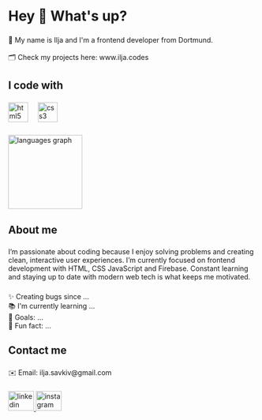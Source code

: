 <h1 align="left">Hey 👋 What's up?</h1>

###

<p align="left">📌 My name is Ilja and I'm a frontend developer from Dortmund.<br><br>🗂 Check my projects here: www.ilja.codes</p>

###

<h2 align="left">I code with</h2>

###

<div align="left">
<div>
  <img src="https://cdn.jsdelivr.net/gh/devicons/devicon/icons/html5/html5-original.svg" height="40" alt="html5 logo"  />
  <img width="12" />
  <img src="https://cdn.jsdelivr.net/gh/devicons/devicon/icons/css3/css3-original.svg" height="40" alt="css3 logo"  />

###

<div align="left">
<div>
  <img src="https://github-readme-stats.vercel.app/api/top-langs?username=einfachilja&locale=en&hide_title=true&layout=compact&card_width=320&langs_count=5&theme=github_dark&hide_border=true&order=2&custom_title=Most" height="150" alt="languages graph"  />
</div>

###

<h2 align="left">About me</h2>

###

<p align="left">I’m passionate about coding because I enjoy solving problems and creating clean, interactive user experiences. I’m currently focused on frontend development with HTML, CSS JavaScript and Firebase. Constant learning and staying up to date with modern web tech is what keeps me motivated.</p>

###

<p align="left">✨ Creating bugs since ...<br>📚 I'm currently learning ...<br>🎯 Goals: ...<br>🎲 Fun fact: ...</p>

###

<h2 align="left">Contact me</h2>

###

<p align="left">✉️ Email: ilja.savkiv@gmail.com</p>

###

<div align="left">
  <a href="https://www.linkedin.com/in/ilja-savkiv/" target="_blank">
    <img src="https://raw.githubusercontent.com/maurodesouza/profile-readme-generator/master/src/assets/icons/social/linkedin/default.svg" width="52" height="40" alt="linkedin logo"  />
  </a>
  <a href="https://www.instagram.com/einfachilja/" target="_blank">
    <img src="https://raw.githubusercontent.com/maurodesouza/profile-readme-generator/master/src/assets/icons/social/instagram/default.svg" width="52" height="40" alt="instagram logo"  />
  </a>
</div>

###
